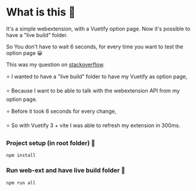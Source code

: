 # What is this 🤔

It's a simple webextension, with a Vuetify option page. Now it's possible to have a "live build" folder. 

So You don't have to wait 6 seconds, for every time you want to test the option page 😀

This was my question on [stackoverflow](https://stackoverflow.com/questions/69072670/vue-cli-live-build-folder-for-chrome-extension).

⭐️ I wanted to have a "live build" folder to have my Vuetify as option page, 

⭐️ Because I want to be able to talk with the webextension API from my option page.

⭐️ Before it took 6 seconds for every change,

⭐️ So with Vuetify 3 + vite I was able to refresh my extension in 300ms.

### Project setup (in root folder) 🤯
```
npm install
```

### Run web-ext and have live build folder 🥳
```
npm run all
```